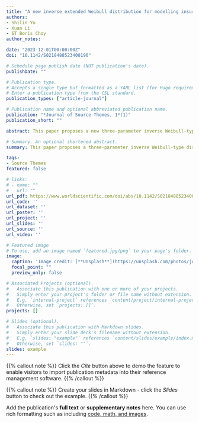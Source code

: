 ```yaml
---
title: "A new inverse extended Weibull distribution for modelling insurance loss data"
authors:
- Shilin Yu
- Xuan Li
- ST Boris Choy
author_notes:

date: "2023-12-01T00:00:00Z"
doi: "10.1142/S0218488523400196"

# Schedule page publish date (NOT publication's date).
publishDate: ""

# Publication type.
# Accepts a single type but formatted as a YAML list (for Hugo requirements).
# Enter a publication type from the CSL standard.
publication_types: ["article-journal"]

# Publication name and optional abbreviated publication name.
publication: "*Journal of Source Themes, 1*(1)"
publication_short: ""

abstract: This paper proposes a new three-parameter inverse Weibull-type distribution via a similar way of constructing a skew normal distribution. The additional shape parameter increases the distribution’s modelling capability as other three-parameter inverse Weibull-type distributions. The mathematical properties of this inverse extended Weibull distribution are studied and proven. In the empirical study of four insurance datasets from Australia, Denmark and the USA, we show that the proposed distribution performs very well compared with other three-parameter competitors.

# Summary. An optional shortened abstract.
summary: This paper proposes a three-parameter inverse Weibull-type distribution with enhanced modeling flexibility, demonstrates its mathematical properties, and shows superior performance on insurance datasets from Australia, Denmark, and the USA compared to existing counterparts.

tags:
- Source Themes
featured: false

# links:
# - name: ""
#   url: ""
url_pdf: https://www.worldscientific.com/doi/abs/10.1142/S0218488523400196
url_code: ''
url_dataset: ''
url_poster: ''
url_project: ''
url_slides: ''
url_source: ''
url_video: ''

# Featured image
# To use, add an image named `featured.jpg/png` to your page's folder. 
image:
  caption: 'Image credit: [**Unsplash**](https://unsplash.com/photos/jdD8gXaTZsc)'
  focal_point: ""
  preview_only: false

# Associated Projects (optional).
#   Associate this publication with one or more of your projects.
#   Simply enter your project's folder or file name without extension.
#   E.g. `internal-project` references `content/project/internal-project/index.md`.
#   Otherwise, set `projects: []`.
projects: []

# Slides (optional).
#   Associate this publication with Markdown slides.
#   Simply enter your slide deck's filename without extension.
#   E.g. `slides: "example"` references `content/slides/example/index.md`.
#   Otherwise, set `slides: ""`.
slides: example
---
```


{{% callout note %}}
Click the *Cite* button above to demo the feature to enable visitors to import publication metadata into their reference management software.
{{% /callout %}}

{{% callout note %}}
Create your slides in Markdown - click the *Slides* button to check out the example.
{{% /callout %}}

Add the publication's **full text** or **supplementary notes** here. You can use rich formatting such as including [code, math, and images](https://docs.hugoblox.com/content/writing-markdown-latex/).

